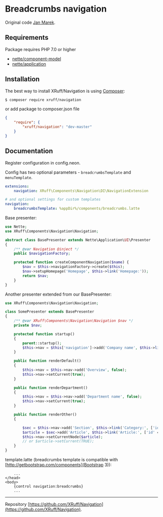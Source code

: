 Breadcrumbs navigation
======

Original code [Jan Marek](https://github.com/janmarek/Navigation).

Requirements
------------

Package requires PHP 7.0 or higher

- [nette/component-model](https://github.com/nette/component-model)
- [nette/application](https://github.com/nette/application)

Installation
------------

The best way to install XRuff/Navigation is using  [Composer](http://getcomposer.org/):

```sh
$ composer require xruff/navigation
```

or add package to composer.json file

```json
{
    "require": {
        "xruff/navigation": "dev-master"
    }
}

```


Documentation
------------

Register configuration in config.neon.

Config has two optional parameters - `breadcrumbsTemplate` and `menuTemplate`.

```yml
extensions:
    navigation: XRuff\Components\Navigation\DI\NavigationExtension

# and optional settings for custom templates
navigation:
    breadcrumbsTemplate: %appDir%/components/breadcrumbs.latte

```

Base presenter:

```php
use Nette;
use XRuff\Components\Navigation\Navigation;

abstract class BasePresenter extends Nette\Application\UI\Presenter
{
	/** @var Navigation @inject */
	public $navigationFactory;

	protected function createComponentNavigation($name) {
		$nav = $this->navigationFactory->create($this);
		$nav->setupHomepage('Homepage', $this->link('Homepage:'));
		return $nav;
	}
}
```

Another presenter extended from our BasePresenter:

```php
use XRuff\Components\Navigation\Navigation;

class SomePresenter extends BasePresenter
{
	/** @var XRuff\Components\Navigation\Navigation $nav */
	private $nav;

	protected function startup()
	{
		parent::startup();
		$this->nav = $this['navigation']->add('Company name', $this->link('Company:'));
	}

	public function renderDefault()
	{
		$this->nav = $this->nav->add('Overview', false);
		$this->nav->setCurrent(true);
	}

	public function renderDepartment()
	{
		$this->nav = $this->nav->add('Department name', false);
		$this->nav->setCurrent(true);
	}

	public function renderOther()
	{

		$sec = $this->nav->add('Section', $this->link('Category:', ['id' => 1]));
		$article = $sec->add('Article', $this->link('Article:', ['id' => 1]));
		$this->nav->setCurrentNode($article);
		// or $article->setCurrent(TRUE);
	}
}
```

template.latte (breadcrumbs template is compatible with [http://getbootstrap.com/components](Bootstrap 3)):

```smarty
    ...
</head>
<body>
    {control navigation:breadcrumbs}
    ...
```

-----

Repository [https://github.com/XRuff/Navigation](https://github.com/XRuff/Navigation).